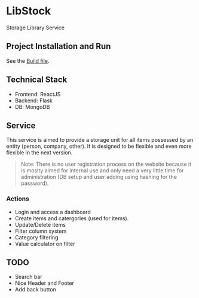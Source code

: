 # LibStock
Storage Library Service

## Project Installation and Run
See the [Build file](./docs/BUILD.md).

## Technical Stack
- Frontend: ReactJS
- Backend: Flask
- DB: MongoDB

## Service
This service is aimed to provide a storage unit for all items possessed by an entity (person, company, other). It is designed to be flexible and even more flexible in the next version.

> Note: There is no user registration process on the website because it is moslty aimed for internal use and only need a very little time for administration (DB setup and user adding using hashing for the password).

### Actions
- Login and access a dashboard
- Create items and catergories (used for items).
- Update/Delete items
- Filter column system
- Category filtering
- Value calculator on filter

## TODO
- Search bar
- Nice Header and Footer
- Add back button
